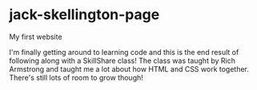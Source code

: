 # jack-skellington-page
My first website

I'm finally getting around to learning code and this is the end result of following along with a SkillShare class! The class was taught by Rich Armstrong and taught me a lot about how HTML and CSS work together. There's still lots of room to grow though!
